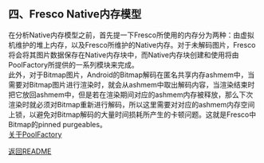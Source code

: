 ## 四、Fresco Native内存模型
在分析Native内存模型之前，首先提一下Fresco所使用的内存分为两种：由虚拟机维护的堆上内存，以及Fresco所维护的Native内存。对于未解码图片，Fresco将会将其图片数据保存在Native内存块中，而Native内存块创建和使用将由PoolFactory所提供的一系列模块来完成。   
此外，对于Bitmap图片，Android的Bitmap解码在匿名共享内存ashmem中，当需要对Bitmap图片进行渲染时，就会从ashmem中取出解码内容，当渲染结束时把它放回ashmem中，但是若在渲染期间对应的ashmem内存被释放，那么下次渲染时就必须对Bitmap重新进行解码，所以这里需要对对应的ashmem内存空间上锁，以避免对Bitmap解码的大量时间损耗所产生的卡顿问题。这就是Fresco中Bitmap的pinned purgeables。   
[关于PoolFactory](https://github.com/icemoonlol/fresco-research-stuff/blob/master/main-stuff/memory/PoolFactory.md)

[返回README](https://github.com/icemoonlol/fresco-research-stuff/blob/master/README.md)
